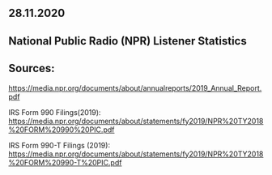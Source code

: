 ## 28.11.2020

## National Public Radio (NPR) Listener Statistics

## Sources:

https://media.npr.org/documents/about/annualreports/2019_Annual_Report.pdf

IRS Form 990 Filings(2019): https://media.npr.org/documents/about/statements/fy2019/NPR%20TY2018%20FORM%20990%20PIC.pdf

IRS Form 990-T Filings (2019): https://media.npr.org/documents/about/statements/fy2019/NPR%20TY2018%20FORM%20990-T%20PIC.pdf
